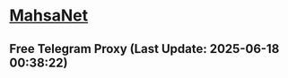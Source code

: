 
# [MahsaNet](https://t.me/mahsa_net)
## Free Telegram Proxy (Last Update: 2025-06-18 00:38:22)

    